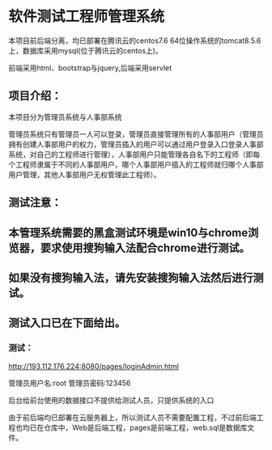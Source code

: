 # 软件测试工程师管理系统

本项目前后端分离，均已部署在腾讯云的centos7.6 64位操作系统的tomcat8.5.6上，数据库采用mysql(位于腾讯云的centos上)。

前端采用html、bootstrap与jquery,后端采用servlet

## 项目介绍：

本项目分为管理员系统与人事部系统

管理员系统只有管理员一人可以登录，管理员直接管理所有的人事部用户（管理员拥有创建人事部用户的权力，管理员插入的用户可以通过用户登录入口登录人事部系统，对自己的工程师进行管理），人事部用户只能管理各自名下的工程师（即每个工程师隶属于不同的人事部用户，哪个人事部用户插入的工程师就归哪个人事部用户管理，其他人事部用户无权管理此工程师）。



## 测试注意：

## 本管理系统需要的黑盒测试环境是win10与chrome浏览器，要求使用搜狗输入法配合chrome进行测试。

## 如果没有搜狗输入法，请先安装搜狗输入法然后进行测试。

## 测试入口已在下面给出。

### 测试：

http://193.112.176.224:8080/pages/loginAdmin.html

管理员用户名:root 管理员密码:123456

后台给前台使用的数据接口不提供给测试人员，只提供系统的入口

由于前后端均已部署在云服务器上，所以测试人员不需要配置工程，不过前后端工程也均已在仓库中，Web是后端工程，pages是前端工程，web.sql是数据库文件。

